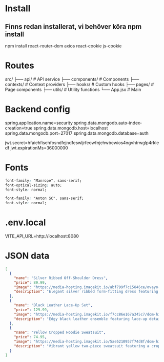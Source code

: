 # Install

## Finns redan installerat, vi behöver köra npm install

npm install react-router-dom axios react-cookie js-cookie

# Routes

src/
├── api/ # API service
├── components/ # Components
├── contexts/ # Context providers
├── hooks/ # Custom hooks
├── pages/ # Page components
├── utils/ # Utility functions
└── App.jsx # Main

# Backend config

spring.application.name=security
spring.data.mongodb.auto-index-creation=true
spring.data.mongodb.host=localhost
spring.data.mongodb.port=27017
spring.data.mongodb.database=auth

jwt.secret=hfaiehfisehfosndfejndfeswljrfeowfnjehwbewios4ngvhtrwglp4rkledf
jwt.expirationMs=36000000

# Fonts

```css
font-family: "Manrope", sans-serif;
font-optical-sizing: auto;
font-style: normal;

font-family: "Anton SC", sans-serif;
font-style: normal;
```

# .env.local

VITE_API_URL=http://localhost:8080

# JSON data

```json
[
  {
    "name": "Silver Ribbed Off-Shoulder Dress",
    "price": 89.99,
    "image": "https://media-hosting.imagekit.io/abf799f7c15846ce/ovayo-ntlabati-f_WTk4JqwiM-unsplash.jpg?Expires=1840039041&Key-Pair-Id=K2ZIVPTIP2VGHC&Signature=vcmGqxDOLihqnUan12FP~hwBq~RLscLF0hRyHuvekxc-zPJ2OS5A003Y02XFgC6~-ynwDw0JvOsmKBlFuw0YEOyh8n46AalztZDv-H2unP~D2Yi0xUZf7JsMCw34aND8Y5WA18H~dCVGnCOOznJpN9S8hZIm4fmg23pxUPQzh4LkcRRAiMc~AjRZ5M4SNAONS0ksFfbLviOXkbZ9SWwEZ2egtDX243BZy6JX9Bkaadg2gH6Ck5sDoVBkJ1Ct6eta~rcxSHTU0JCYl35wmrLyko7uWY9juDM-~rg1KBCMLJLxkLk4QUGv7uNzW1BFX4WDI1E7NQX8KM9pvU5lkEEbdA__",
    "description": "Elegant silver ribbed form-fitting dress featuring an off-shoulder design, long sleeves, and a sophisticated silhouette. Perfect for special occasions or formal events. The shimmering fabric adds a touch of glamour while maintaining a modern urban aesthetic."
  },
  {
    "name": "Black Leather Lace-Up Set",
    "price": 129.99,
    "image": "https://media-hosting.imagekit.io/f7cc86e167a345c7/dom-hill-JqZlSnI2ctA-unsplash.jpg?Expires=1840038987&Key-Pair-Id=K2ZIVPTIP2VGHC&Signature=g2dKI8RziZm00pUfNNsMUjjL1rqapJKMhBE0UtXHfPccAYkfh3OgFrt2Tl29qPW2aO-a3NoSzGS6Ee7Cq7SODGYwxobu7RXgZYJLUXIXjZmyxT8ZvVN7YEVRqKCof4B5Z~pbmX8xN7X5B5lgfXFXclUtRMICZwM4kH-3OPXbznx~8YAuPutzfH5zFfK0sQRP4fJfu8YYL74MG4OKLgvGFgWqhnSq1929kkObI8AzkYCtjTdmAYIvvs5aINJyemtGF5cWlu~wCARL43UNGEnOX1zEhUEgnGei06sXq9DCJ3R71uT6zMUOOA1VLunhkHUhrz-4ZiY4WqPibJLeg~iz-A__",
    "description": "Edgy black leather ensemble featuring lace-up details and fishnet elements. This bold streetwear look includes a black crop top with mesh sleeves and statement leather pants with cutout design. Completed with platform combat boots for the ultimate urban fashion statement."
  },
  {
    "name": "Yellow Cropped Hoodie Sweatsuit",
    "price": 74.95,
    "image": "https://media-hosting.imagekit.io/5ae5210957f74d8f/dom-hill-nimElTcTNyY-unsplash.jpg?Expires=1840043342&Key-Pair-Id=K2ZIVPTIP2VGHC&Signature=UlWi3DCtY25H~Y2pER0~FJ~abLhKXeJjR2p6IS2SAql64aFUf4ycAE8su5Y~R~mCK9Urh~5jRbecg0N2UkzT1yKUNxfwyQpnu8V79pBWukVDSB4dmgTPQMWMmH4WkykFSAC0iXzNorrpjPvE3I4oBFWltk6MAGSVee2RPiQmd66S8zh2HmxMh2Cw0RGH~AF76MIPhhs3VR-9FgQjkxI2DdCjgE8198s5O~xw73PMMrEThwwV7LOVSnGedIf0X4ESXIEG1IMtIDrh7wmOZcHBpzTnxGw02gfVS1zRhSO7NEg446Nk~vZGZ~uERH~YyJy3YIuewp07hAIrkYze7zkY-A__",
    "description": "Vibrant yellow two-piece sweatsuit featuring a cropped hoodie and matching jogger sweatpants. This comfortable yet fashionable athleisure set is perfect for casual outings or relaxed weekends. The bright color and clean lines create a striking urban look, paired with white ankle boots for style contrast."
  }
]
```
